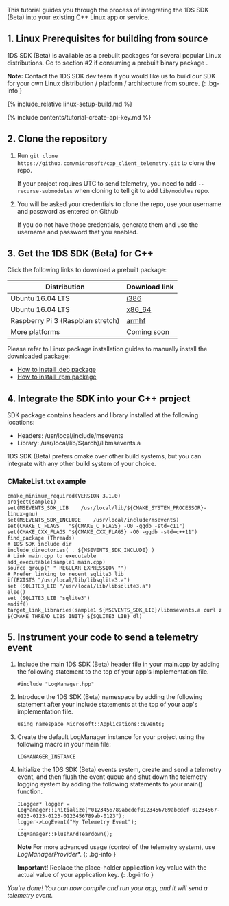 
This tutorial guides you through the process of integrating the 1DS SDK (Beta) into your existing C++ Linux app or service.

## 1. Linux Prerequisites for building from source

1DS SDK (Beta) is available as a prebuilt packages for several popular Linux distributions. Go to section #2 if consuming a prebuilt binary package .

**Note:** Contact the 1DS SDK dev team if you would like us to build our SDK for your own Linux distribution / platform / architecture from source.
{: .bg-info }

{% include_relative linux-setup-build.md %}

{% include contents/tutorial-create-api-key.md %}

## 2. Clone the repository

1. Run `git clone https://github.com/microsoft/cpp_client_telemetry.git` to clone the repo.

	If your project requires UTC to send telemetry, you need to add `--recurse-submodules` when cloning to tell git to add `lib/modules` repo.

2. You will be asked your credentials to clone the repo, use your username and password as entered on Github
	
    If you do not have those credentials, generate them and use the username and password that you enabled.

## 3. Get the 1DS SDK (Beta) for C++

Click the following links to download a prebuilt package:

| Distribution | Download link |
|---|---|
| Ubuntu 16.04 LTS | [i386](https://ariamediahost.blob.core.windows.net/sdk/onesdk/msevents-sdk-1.0.349-ubuntu-16.04-i386.deb) |
| Ubuntu 16.04 LTS | [x86_64](https://ariamediahost.blob.core.windows.net/sdk/onesdk/msevents-sdk-1.0.349-ubuntu-16.04-x86_64.deb) |
| Raspberry Pi 3 (Raspbian stretch) | [armhf](https://ariamediahost.blob.core.windows.net/sdk/onesdk/msevents-sdk-1.0.349-debian-8-armhf.deb) |
| More platforms | Coming soon |

Please refer to Linux package installation guides to manually install the downloaded package:
* [How to install .deb package](https://askubuntu.com/questions/40779/how-do-i-install-a-deb-file-via-the-command-line)
* [How to install .rpm package](https://access.redhat.com/solutions/1189)

## 4. Integrate the SDK into your C++ project

SDK package contains headers and library installed at the following locations:

* Headers: /usr/local/include/msevents
* Library: /usr/local/lib/${arch}/libmsevents.a

1DS SDK (Beta) prefers cmake over other build systems, but you can integrate with any other build system of your choice.

### CMakeList.txt example

```
cmake_minimum_required(VERSION 3.1.0)
project(sample1)
set(MSEVENTS_SDK_LIB	/usr/local/lib/${CMAKE_SYSTEM_PROCESSOR}-linux-gnu)
set(MSEVENTS_SDK_INCLUDE	/usr/local/include/msevents)
set(CMAKE_C_FLAGS   "${CMAKE_C_FLAGS} -O0 -ggdb -std=c11")
set(CMAKE_CXX_FLAGS "${CMAKE_CXX_FLAGS} -O0 -ggdb -std=c++11")
find_package (Threads)
# 1DS SDK include dir
include_directories( . ${MSEVENTS_SDK_INCLUDE} )
# Link main.cpp to executable
add_executable(sample1 main.cpp)
source_group(" " REGULAR_EXPRESSION "")
# Prefer linking to recent sqlite3 lib
if(EXISTS "/usr/local/lib/libsqlite3.a")
set (SQLITE3_LIB "/usr/local/lib/libsqlite3.a")
else()
set (SQLITE3_LIB "sqlite3")
endif()
target_link_libraries(sample1 ${MSEVENTS_SDK_LIB}/libmsevents.a curl z ${CMAKE_THREAD_LIBS_INIT} ${SQLITE3_LIB} dl)
```

## 5. Instrument your code to send a telemetry event

1. Include the main 1DS SDK (Beta) header file in your main.cpp by adding the following statement to the top of your app's implementation file.

	```
    #include "LogManager.hpp"
	```
    
2. Introduce the 1DS SDK (Beta) namespace by adding the following statement after your include statements at the top of your app's implementation file.

    ```
    using namespace Microsoft::Applications::Events; 
    ```

3. Create the default LogManager instance for your project using the following macro in your main file:

	```
    LOGMANAGER_INSTANCE
    ```

4. Initialize the 1DS SDK (Beta) events system, create and send a telemetry event, and then flush the event queue and shut down the telemetry
logging system by adding the following statements to your main() function.

    ```
    ILogger* logger = LogManager::Initialize("0123456789abcdef0123456789abcdef-01234567-0123-0123-0123-0123456789ab-0123");
    logger->LogEvent("My Telemetry Event");
    ...
    LogManager::FlushAndTeardown();
    ```

    **Note** For more advanced usage (control of the telemetry system), use *LogManagerProvider**.
    {: .bg-info }

    **Important!** Replace the place-holder application key value with the actual value of your application key.
    {: .bg-info }

*You're done! You can now compile and run your app, and it will send a telemetry event.*
